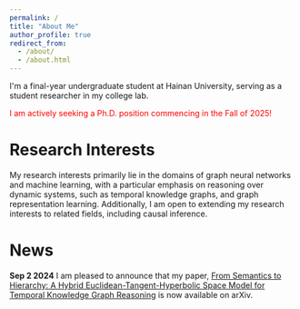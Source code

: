 ```yaml
---
permalink: /
title: "About Me"
author_profile: true
redirect_from: 
  - /about/
  - /about.html
---
```


I'm a final-year undergraduate student at Hainan University, serving as a student researcher in my college lab.

<font color="red">I am actively seeking a Ph.D. position commencing in the Fall of 2025!</font>

Research Interests
======
My research interests primarily lie in the domains of graph neural networks and machine learning, with a particular emphasis on reasoning over dynamic systems, such as temporal knowledge graphs, and graph representation learning. Additionally, I am open to extending my research interests to related fields, including causal inference.

News
======
**Sep 2 2024**
I am pleased to announce that my paper, [From Semantics to Hierarchy: A Hybrid Euclidean-Tangent-Hyperbolic Space Model for Temporal Knowledge Graph Reasoning](http://academicpages.github.io/files/paper1.pdf) is now available on arXiv.